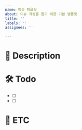 ```yaml
---
name: 이슈 템플릿
about: 이슈 작성을 돕기 위한 기본 템플릿
title: ''
labels: ''
assignees: ''

---
```


# :pushpin: Description
<!--버그나  문제점에 대한 명확하고 간결한 설명을 제공해주세요.-->

# :hammer_and_wrench: Todo 
<!--관련 이슈 번호나 해야할 일을 작성해주세요.-->
- [ ]
- [ ]

# :safety_pin: ETC
<!--기타 주의사항이나 피드백 등을 적어주세요.-->